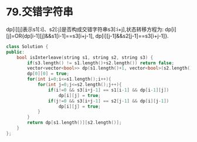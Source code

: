 # 79.交错字符串

dp[i][j]表示s1[:i]、s2[:j]是否构成交错字符串s3[:i+j],状态转移方程为:
dp[i][j]=OR{dp[i-1][j]&&s1[i-1]==s3[i+j-1], dp[i][j-1]&&s2[j-1]==s3[i+j-1]}.

```cpp
class Solution {
public:
    bool isInterleave(string s1, string s2, string s3) {
        if(s3.length() != s1.length()+s2.length()) return false;
        vector<vector<bool>> dp(s1.length()+1, vector<bool>(s2.length()+1, false));
        dp[0][0] = true;
        for(int i=0;i<=s1.length();i++){
            for(int j=0;j<=s2.length();j++){
                if(i!=0 && s3[i+j-1] == s1[i-1] && dp[i-1][j])
                    dp[i][j] = true;
                if(j!=0 && s3[i+j-1] == s2[j-1] && dp[i][j-1])
                    dp[i][j] = true;
            }
        }
        return dp[s1.length()][s2.length()];
    }
};
```
